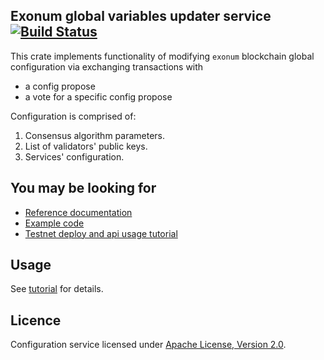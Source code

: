 ## Exonum global variables updater service [![Build Status](https://travis-ci.com/exonum/exonum-configuration.svg?token=ygdqGfZjj1YKhGQQzBzp&branch=master)](https://travis-ci.com/exonum/exonum-configuration) 

This crate implements functionality of modifying `exonum` blockchain global configuration via 
exchanging transactions with

- a config propose
- a vote for a specific config propose

Configuration is comprised of:

1. Consensus algorithm parameters.
1. List of validators' public keys.
1. Services' configuration.

## You may be looking for

- [Reference documentation](http://exonum.com/doc/crates/configuration_service/index.html)
- [Example code](examples/configuration.rs)
- [Testnet deploy and api usage tutorial](doc/testnet_api_tutorial.md)

## Usage

See [tutorial](doc/testnet_api_tutorial.md) for details.

## Licence

Configuration service licensed under [Apache License, Version 2.0](LICENSE).
